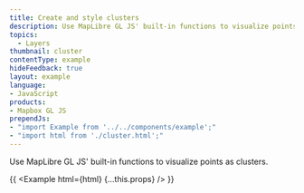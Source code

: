 ```yaml
---
title: Create and style clusters
description: Use MapLibre GL JS' built-in functions to visualize points as clusters.
topics:
  - Layers
thumbnail: cluster
contentType: example
hideFeedback: true
layout: example
language:
- JavaScript
products:
- Mapbox GL JS
prependJs:
- "import Example from '../../components/example';"
- "import html from './cluster.html';"
---
```


Use MapLibre GL JS' built-in functions to visualize points as clusters.

{{ <Example html={html} {...this.props} /> }}
